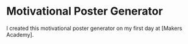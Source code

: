 Motivational Poster Generator
=============================

I created this motivational poster generator on my first day at [Makers Academy].
